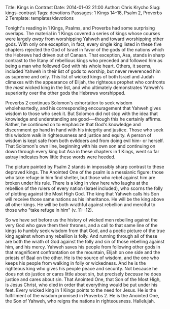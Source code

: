 Title: Kings in Contrast
Date: 2014-01-02 21:00
Author: Chris Krycho
Slug: kings-contrast
Tags: devotions
Passages: 1 Kings 14–18, Psalm 2, Proverbs 2
Template: templates/devotions

Tonight's reading in 1 Kings, Psalms, and Proverbs had some surprising overlaps. The material in 1 Kings covered a series of kings whose courses were largely *away* from worshipping Yahweh and toward worshipping other gods. With only one exception, in fact, every single king listed in these five chapters rejected the God of Israel in favor of the gods of the nations which the Hebrews had driven out of Canaan. That exception, Asa, stands in sharp contrast to the litany of rebellious kings who preceded and followed him as being a man who followed God with his whole heart. Others, it seems, included Yahweh in their list of gods to worship, but never reverenced him as supreme and only. This list of wicked kings of both Israel and Judah climaxes with the appearance of Elijah, the righteous prophet who confronts the *most* wicked king in the list, and who ultimately demonstrates Yahweh's superiority over the other gods the Hebrews worshipped.

Proverbs 2 continues Solomon's exhortation to seek wisdom wholeheartedly, and his corresponding encouragement that Yahweh gives wisdom to those who seek it. But Solomon did not stop with the idea that knowledge and understanding are good---though this he certainly affirms. Rather, he continued on to emphasize that God's knowledge and discernment go hand in hand with his integrity and justice. Those who seek this wisdom walk in righteousness and justice and equity. A person of wisdom is kept safe from both evildoers and from doing evil him- or herself. That Solomon's own line, beginning with his own son and continuing on down through every king but Asa in these chapters in 1 Kings, went so far astray indicates how little these words were heeded.

The picture painted by Psalm 2 stands in impossibly sharp contrast to these depraved kings. The Anointed One of the psalm is a messianic figure: those who take refuge in him find shelter, but those who rebel against him are broken under his rule. There is a king in view here who laughs at the rebellion of the rulers of every nation (Israel included), who scorns the folly of plotting against the Most High God. The king that Yahweh calls his Son will receive those same nations as his inheritance. He will be the king above all other kings. He will be both wrathful against rebellion and merciful to those who "take refuge in him" (v. 11--12).

So we have set before us the history of wicked men rebelling against the very God who gave them their thrones, and a call to that same line of the kings to humbly seek wisdom from that God, and a poetic picture of the true king against whom any rebellion is folly. And running through all of these are both the wrath of God against the folly and sin of those rebelling against him, and his mercy. Yahweh saves his people from following other gods in that magnificent confrontation on the mountain, Elijah on one side and the priests of Baal on the other. He is the source of wisdom, and the one who keeps his people from walking in folly or wickedness. And he is the righteous king who gives his people peace and security. Not because he does not do justice or cares little about sin, but precisely *because* he does justice and cares about sin. That Anointed One, that Son of the Most High, is Jesus Christ, who died in order that everything would be put under his feet. Every wicked king in 1 Kings points to the need for Jesus. He is the fulfillment of the wisdom promised in Proverbs 2. He is the Anointed One, the Son of Yahweh, who reigns the nations in righteousness. Hallelujah.